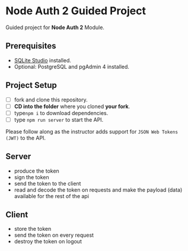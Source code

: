 # Node Auth 2 Guided Project

Guided project for **Node Auth 2** Module.

## Prerequisites

- [SQLite Studio](https://sqlitestudio.pl/index.rvt?act=download) installed.
- Optional: PostgreSQL and pgAdmin 4 installed.

## Project Setup

- [ ] fork and clone this repository.
- [ ] **CD into the folder** where you cloned **your fork**.
- [ ] type`npm i` to download dependencies.
- [ ] type `npm run server` to start the API.

Please follow along as the instructor adds support for `JSON Web Tokens (JWT)` to the API.

## Server
- produce the token
- sign the token
- send the token to the client
- read and decode the token on requests and make the payload (data) available for the rest of the api

## Client
- store the token
- send the token on every request
- destroy the token on logout
